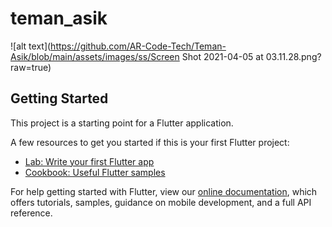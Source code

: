 # teman_asik
![alt text](https://github.com/AR-Code-Tech/Teman-Asik/blob/main/assets/images/ss/Screen Shot 2021-04-05 at 03.11.28.png?raw=true)

## Getting Started

This project is a starting point for a Flutter application.

A few resources to get you started if this is your first Flutter project:

- [Lab: Write your first Flutter app](https://flutter.dev/docs/get-started/codelab)
- [Cookbook: Useful Flutter samples](https://flutter.dev/docs/cookbook)

For help getting started with Flutter, view our
[online documentation](https://flutter.dev/docs), which offers tutorials,
samples, guidance on mobile development, and a full API reference.
